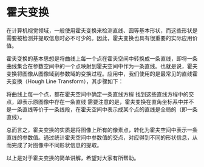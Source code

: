 # 霍夫变换
在计算机视觉领域，一般使用霍夫变换来检测直线、圆等基本形状，而这些形状是需要被检测并提取信息时必不可少的。因此，霍夫变换也具有很重要的实际应用价值。

霍夫变换的基本思想是将曲线上每一个点在霍夫空间中转换成一条直线，即将一条曲线集合在参数空间中的一个点映射到霍夫空间中作为一条直线。也就是说，霍夫变换将图像从图像域到参数域的变换过程。应用中，我们使用的是最常见的直线霍夫变换（Hough Line Transform），其步骤如下：

将曲线上每一个点，都在霍夫空间中确定一条直线方程
找到这些直线方程中的交点，即表示原图像中存在一条直线
需要注意的是，霍夫变换在直角坐标系中并不是一条直线等价于一条线段，在霍夫空间中表示成某个点的直线是全局的（即一条直线）。

总而言之，霍夫变换的实质是将图像上所有的像素点，转化为霍夫空间中表示一条直线的参数值。通过统计霍夫空间中参数值的交点，对应得到不同的形状信息，从而完成了对图像中不同形状信息的提取。

以上是对于霍夫变换的简单讲解，希望对大家有所帮助。